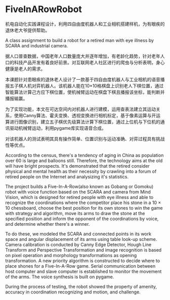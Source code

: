# FiveInARowRobot

机电自动化实践课程设计，利用四自由度机器人和工业相机搭建样机，为有眼疾的退休老大爷提供帮助。

A class assignment to build a robot for a retired man with eye illness by SCARA and industrial camera. 


据人口普查数据，中国老年人口数量庞大并逐年增加，有老龄化趋势，针对老年人口的科技产品开发有着良好前景。对互联网老人社区进行的爬虫与分析表明，身心健康是老人的需求。

本课题针对患眼疾的退休老人设计了一款基于四自由度机器人与工业相机的语音播报五子棋人机对弈机器人。该机器人能在10×10格棋盘上识别老人下棋位置，通过智能算法计算己方应下棋位置，使机械臂运动在棋盘下棋且播报该坐标，能判断并播报输赢。

为了实现功能，本文在可达空间内对机器人进行建模，运用查表法建立其运动关系，使用Canny算法、霍夫变换、透视变换进行相机标定，基于像素运算与开运算进行图像识别，建立五子棋优先级算法计算下棋位置，通过上位机与下位机的通讯驱动机械臂运动，利用pygame库实现语音合成。

对该机器人的测试表明其具有操作简单、位置识别与运动准确、对弈过程具有挑战性等优点。

According to the census, there's a tendency of aging in China as population over 60 is large and balloons still. Therefore, the technology aims at the old will have bright prospects. It's demonstrated that the retired consider physical and mental health as their necessity by crawling into a forum of retired people on the Internet and analysizing it's statistics.

The project builds a Five-In-A-Row(also known as Gobang or Gomoku) robot with voice function based on the SCARA and camera from Mind Vision, which is designed for retired people with eye illness and able to recognize the coordinations where the competitor place his stone in a 10 × 10 chessboard, choose the best position for its own stones to win the game with strategy and algorithm, move its arms to draw the stone at the specified position and inform the opponent of the coordinations by voice, and determine whether there's a winner.

To do these, we modeled the SCARA and connected points in its work space and angular displacement of its arms using table look-up scheme. Camera calibration is conducted by Canny Edge Detector, Hough Line Transform and Perspective Transformation and image recognition is based on pixel operation and morphology transformations as opening transformation. A new priority algorithm is constructed to decide where to place shones for a Five-In-A-Row game. Serial communication between host computer and slave computer is established to monitor the movement of the arms. The voice synthesis is built on pygame.

During the process of testing, the robot showed the property of amenity, accuracy in coordination recognizing and motion, and challenge.

